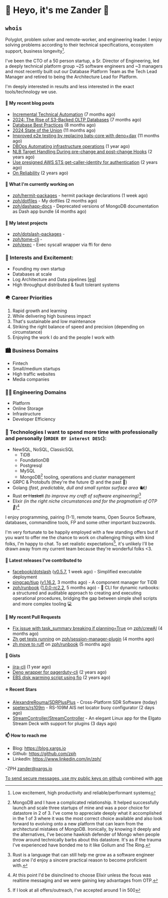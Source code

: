 # 👋 Heyo, it's me Zander 👋

## `whois`
Polyglot, problem solver and remote-worker, and engineering leader.  I enjoy solving problems according to their technical specifications, ecosystem support, business longevity[^1].

I've been the CTO of a 50 person startup, a Sr. Director of Engineering, led a deeply technical
platform group ~25 software engineers and ~3 managers and most recently built out our
Database Platform Team as the Tech Lead Manager and retired to being the Architecture Lead for
Platform.

I'm deeply interested in results and less interested in the exact tools/technology we use.

#### 📜 My recent blog posts

- [Incremental Technical Automation](https://blog.xargs.io/post/2024-12-02-incremental-technical-automation/) (7 months ago)
- [2024: The Rise of S3-Backed OLTP Databases](https://blog.xargs.io/post/2024-11-30-2024-predictions-for-databases-oltp/) (7 months ago)
- [Database Best Practices](https://blog.xargs.io/post/2024-10-24-database-reliability-and-best-practices/) (8 months ago)
- [2024 State of the Union](https://blog.xargs.io/post/2024-08-06-2024-state-of-the-union/) (11 months ago)
- [Improved e2e testing by replacing bats-core with deno&#43;dax](https://blog.xargs.io/post/2024-08-06-improved-e2e-testing-by-replacing-bats-core-with-deno-dax/) (11 months ago)
- [DBOps Automating infrastructure operations](https://blog.xargs.io/post/2024-05-04-dbops-automating-infrastructure-operations/) (1 year ago)
- [NLB Target Handling During pre-change and post-change Hooks](https://blog.xargs.io/post/2023-07-22-nlb-target-handling-during-pre-change-and-post-change-hooks/) (2 years ago)
- [Use presigned AWS STS get-caller-identity for authentication](https://blog.xargs.io/post/2023-07-01-use-presigned-aws-sts-get-caller-identity-for-authentication/) (2 years ago)
- [On Reliability](https://blog.xargs.io/post/2023-05-10-on-reliability/) (2 years ago)

#### 👷 What I'm currently working on

- [zph/hermit-packages](https://github.com/zph/hermit-packages) - hermit package declarations (1 week ago)
- [zph/dotfiles](https://github.com/zph/dotfiles) - My dotfiles (2 months ago)
- [zph/dashapp-docs](https://github.com/zph/dashapp-docs) - Deprecated versions of MongoDB documentation as Dash app bundle (4 months ago)

#### 🌱 My latest projects

- [zph/dotslash-packages](https://github.com/zph/dotslash-packages) - 
- [zph/tome-cli](https://github.com/zph/tome-cli) - 
- [zph/exec](https://github.com/zph/exec) - Exec syscall wrapper via ffi for deno

### 📖 Interests and Excitement:
* Founding my own startup
* Databases at scale
* Log Architecture and Data pipelines [[eg](https://engineering.linkedin.com/distributed-systems/log-what-every-software-engineer-should-know-about-real-time-datas-unifying)]
* High throughput distributed & fault tolerant systems

### 🪖 Career Priorities
1. Rapid growth and learning
2. While delivering high business impact
3. That's sustainable and low maintenance
4. Striking the right balance of speed and precision (depending on circumstance)
5. Enjoying the work I do and the people I work with

### 🏙 Business Domains
* Fintech
* Small/medium startups
* High traffic websites
* Media companies

### 👨‍💻 Engineering Domains
* Platform
* Online Storage
* Infrastructure
* Developer Efficiency

### 🏫 Technologies I want to spend more time with professionally and personally (`ORDER BY interest DESC`):

* NewSQL, NoSQL, ClassicSQL
	* TiDB
	* FoundationDB
	* Postgresql
	* MySQL
  * MongoDB[^love-hate] tooling, operations and cluster management
* GRPC & Protobufs (they're the future 😍 and the past 🤔)
* Golang *(fast, predictable, dull and small syntax surface area 🐿️))*
* Rust ~~or Haskell~~ *(to improve my craft of software engineering)*[^rust]
* Elixir *(in the right niche circumstances and for the pragmatism of  OTP 🔮)*[^elixir]

I enjoy programming, pairing (1-1), remote teams, Open Source Software, databases, commandline tools, FP and some other important buzzwords.

I'm very fortunate to be happily employed with a few standing offers but if you want to offer me the chance to work on challenging things with kind folks, I'm happy to chat. To set realistic expectations[^hiring-odds], it's unlikely I'll be drawn away from my current team because they're wonderful folks &lt;3.

#### 🔭 Latest releases I've contributed to

- [facebook/dotslash](https://github.com/facebook/dotslash) ([v0.5.7](https://github.com/facebook/dotslash/releases/tag/v0.5.7), 1 week ago) - Simplified executable deployment
- [pingcap/tiup](https://github.com/pingcap/tiup) ([v1.16.2](https://github.com/pingcap/tiup/releases/tag/v1.16.2), 3 months ago) - A component manager for TiDB
- [zph/runbook](https://github.com/zph/runbook) ([1.0.0-rc2.2](https://github.com/zph/runbook/releases/tag/1.0.0-rc2.2), 5 months ago) - 📖 CLI for dynamic runbooks: a structured and auditable approach to creating and executing operational procedures, bridging the gap between simple shell scripts and more complex tooling 💻

#### 🔨 My recent Pull Requests

- [Fix issue with task_summary breaking if planning=True](https://github.com/zph/crewAI/pull/1) on [zph/crewAI](https://github.com/zph/crewAI) (4 months ago)
- [Zh get tests running](https://github.com/zph/session-manager-plugin/pull/1) on [zph/session-manager-plugin](https://github.com/zph/session-manager-plugin) (4 months ago)
- [zh move to ruff](https://github.com/zph/runbook/pull/27) on [zph/runbook](https://github.com/zph/runbook) (5 months ago)

#### 📓 Gists

- [jira-cli](https://gist.github.com/917d1ca2ac2becd15375ce8caf89563a) (1 year ago)
- [Deno wrapper for pagerduty-cli](https://gist.github.com/790e9259a9afa4ab7741a493994d8fa8) (2 years ago)
- [EBS disk warming script using fio](https://gist.github.com/5935caeeebc001e2af38f087da19d5af) (2 years ago)

#### ⭐ Recent Stars

- [AlexandreRouma/SDRPlusPlus](https://github.com/AlexandreRouma/SDRPlusPlus) - Cross-Platform SDR Software (today)
- [speters/rs109m](https://github.com/speters/rs109m) - RS-109M AIS net locator buoy configurator (2 days ago)
- [StreamController/StreamController](https://github.com/StreamController/StreamController) - An elegant Linux app for the Elgato Stream Deck with support for plugins (3 days ago)

#### 📫 How to reach me

- Blog: https://blog.xargs.io
- Github: https://github.com/zph
- LinkedIn: https://www.linkedin.com/in/zph/

-ZPH [zander@xargs.io](mailto:zander@xargs.io)

[To send secure messages, use my public keys on github](https://github.com/zph.keys) combined with [age](https://github.com/FiloSottile/age)

[^1]: Low excitement, high productivity and reliable/performant systems
[^confs]: I've stopped attending conferences due to competing life responsibilities and the talks ceasing to introduce as much novel and challenging content for me
[^hiring-odds]: If I look at all offers/outreach, I've accepted around 1 in 500
[^clojure]: It remains a niche language that I really enjoyed as a practitioner but I'd be reluctant to found a company on it
[^elixir]: At this point I'd be disinclined to choose Elixir unless the focus was realtime messaging and we were gaining key advantages from OTP.
[^rust]: Rust is a language that can still help me grow as a software engineer and one I'd enjoy a sincere practical reason to become proficient with.
[^mongodb]: Half Petabyte cluster self hosted on EC2 for v3.x with 99.99% availability SLA and having to solve hard scaling problems including working around architectural limitations of the db itself by dropping down to reading the db code.
[^love-hate]: MongoDB and I have a complicated relationship. It helped successfully launch and scale three startups of mine and was a poor choice for datastore in 2 of 3. I've come to appreciate deeply what it accomplished in the 1 of 3 where it was the most correct choice available and also look forward to evolving onto a new platform that can learn from the architectural mistakes of MongoDB. Ironically, by knowing it deeply and the alternatives, I've become hawkish defender of Mongo when people throw around technically barbs about this datastore. It's as if the trauma I've experienced have bonded me to it like Gollum and The Ring.



